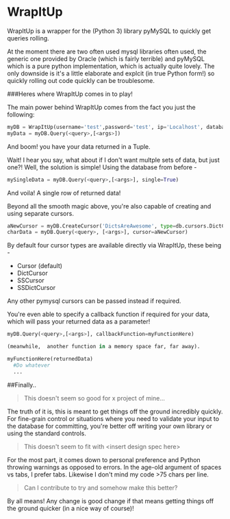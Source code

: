 # WrapItUp
WrapItUp is a wrapper for the (Python 3) library pyMySQL to quickly get queries rolling.

At the moment there are two often used mysql libraries often used, the generic one provided by Oracle (which is fairly terrible) and
pyMySQL which is a pure python implementation, which is actually quite lovely. The only downside is it's a little elaborate and explcit
(in true Python form!) so quickly rolling out code quickly can be troublesome.

###Heres where WrapItUp comes in to play!

The main power behind WrapItUp comes from the fact you just the following:

```Python
myDB = WrapItUp(username='test',password='test', ip='Localhost', database='test_schema')
myData = myDB.Query(<query>,[<args>])
```

And boom! you have your data returned in a Tuple.

Wait! I hear you say, what about if I don't want multple sets of data, but just one?!
Well, the solution is simple! Using the database from before - 

```python
mySingleData = myDB.Query(<query>,[<args>], single=True)
```
And voila! A single row of returned data!


Beyond all the smooth magic above, you're also capable of creating and using separate cursors.

```python
aNewCursor = myDB.CreateCursor('DictsAreAwesome', type=db.cursors.DictCursor)
charData = myDB.Query(<query>, [<args>], cursor=aNewCursor)
```

By default four cursor types are available directly via WrapItUp, these being - 
- Cursor (default)
- DictCursor
- SSCursor
- SSDictCursor

Any other pymysql cursors can be passed instead if required. 


You're even able to specify a callback function if required for your data, which will pass your returned data as a parameter!

```python
myDB.Query(<query>,[<args>], callbackFunction=myFunctionHere)

(meanwhile,  another function in a memory space far, far away).

myFunctionHere(returnedData)
  #Do whatever
  ...
```

##Finally..

> This doesn't seem so good for x project of mine...

The truth of it is, this is meant to get things off the ground incredibly quickly. For fine-grain control or situations where you need to validate your input to the database for committing, you're better off writing your own library or using the standard controls.

> This doesn't seem to fit with \<insert design spec here\>

For the most part, it comes down to personal preference and Python throwing warnings as opposed to errors. In the age-old 
argument of spaces vs tabs, I prefer tabs. Likewise I don't mind my code >75 chars per line.

> Can I contribute to try and somehow make this better?

By all means! Any change is good change if that means getting things off the ground quicker (in a nice way of course)!

